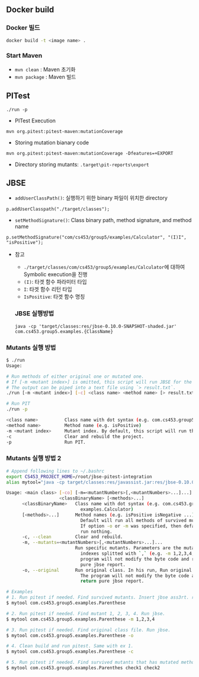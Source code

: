 ## Docker build

### Docker 빌드

```sh
docker build -t <image name> .
```

### Start Maven

* `mvn clean` : Maven 초기화
* `mvn package` : Maven 빌드

## PITest

`./run -p`

* PITest Execution

```
mvn org.pitest:pitest-maven:mutationCoverage
```

* Storing mutation bianary code

```
mvn org.pitest:pitest-maven:mutationCoverage -Dfeatures=+EXPORT
```

* Directory storing mutants: `.target\pit-reports\export`

## JBSE

* `addUserClassPath()`: 실행하기 위한 binary 파일이 위치한 directory

```
p.addUserClasspath("./target/classes");
```

* `setMethodSignature()`: Class binary path, method signature, and method name

```
p.setMethodSignature("com/cs453/group5/examples/Calculator", "(I)I", "isPositive");
```

* 참고
  * `./target/classes/com/cs453/group5/examples/Calculator`에 대하여 Symbolic execution을 진행
  * `(I)`: 타겟 함수 파라미터 타입
  * `I`: 타겟 함수 리턴 타입
  * `IsPositive`: 타겟 함수 명칭

  ### JBSE 실행방법
  ```
  java -cp 'target/classes:res/jbse-0.10.0-SNAPSHOT-shaded.jar' com.cs453.group5.examples.{ClassName}
  ```

### Mutants 실행 방법

```sh
$ ./run
Usage:

# Run methods of either original one or mutated one.
# If [-m <mutant index>] is omitted, this script will run JBSE for the original method.
# The output can be piped into a text file using `> result.txt`.
./run [-m <mutant index>] [-c] <class name> <method name> [> result.txt]

# Run PIT
./run -p

<class name>          Class name with dot syntax (e.g. com.cs453.group5.examples.Calculator)
<method name>         Method name (e.g. isPositive)
-m <mutant index>     Mutant index. By default, this script will run the original one.
-c                    Clear and rebuild the project.
-p                    Run PIT.
```

### Mutants 실행 방법 2
```sh
# Append following lines to ~/.bashrc
export CS453_PROJECT_HOME=/root/jbse-pitest-integration
alias mytool="java -cp target/classes:res/javassist.jar:res/jbse-0.10.0-SNAPSHOT-shaded.jar:res/picocli-4.6.1.jar:res/asm-all-3.3.1.jar com.cs453.group5.symbolic.SymMain"

Usage: <main class> [-co] [-m=<mutantNumbers>[,<mutantNumbers>...]...]...
                    <classBinaryName> [<methods>...]
      <classBinaryName>   Class name with dot syntax (e.g. com.cs453.group5.
                            examples.Calculator)
      [<methods>...]      Method names (e.g. isPositive isNegative ...).
                            Default will run all methods of survived mutants.
                            If option -o or -m was specified, then default will
                            run nothing.
      -c, --clean         Clear and rebuild.
      -m, --mutants=<mutantNumbers>[,<mutantNumbers>...]...
                          Run specific mutants. Parameters are the mutant
                            indexes splitted with `,` (e.g. -m 1,2,3,4,5). The
                            program will not modify the byte code and return
                            pure jbse report.
      -o, --original      Run original class. In his run, Run original class.
                            The program will not modify the byte code and
                            return pure jbse report.

# Examples
# 1. Run pitest if needed. Find survived mutants. Insert jbse ass3rt. run jbse.
$ mytool com.cs453.group5.examples.Parenthese

# 2. Run pitest if needed. Find mutant 1, 2, 3, 4. Run jbse.
$ mytool com.cs453.group5.examples.Parenthese -m 1,2,3,4

# 3. Run pitest if needed. Find original class file. Run jbse.
$ mytool com.cs453.group5.examples.Parenthese -o

# 4. Clean build and run pitest. Same with ex 1.
$ mytool com.cs453.group5.examples.Parenthese -c

# 5. Run pitest if needed. Find survived mutants that has mutated method check1 or check2. Insert jbse ass3rt. run jbse.
$ mytool com.cs453.group5.examples.Parenthes check1 check2
```
